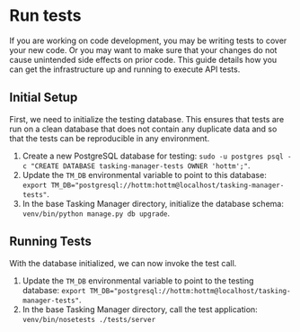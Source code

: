 # Run tests

If you are working on code development, you may be writing tests to cover your new code. Or you may want to make sure that your changes do not cause unintended side effects on prior code. This guide details how you can get the infrastructure up and running to execute API tests.

## Initial Setup

First, we need to initialize the testing database. This ensures that tests are run on a clean database that does not contain any duplicate data and so that the tests can be reproducible in any environment.

1. Create a new PostgreSQL database for testing: `sudo -u postgres psql -c "CREATE DATABASE tasking-manager-tests OWNER 'hottm';"`.
2. Update the `TM_DB` environmental variable to point to this database: `export TM_DB="postgresql://hottm:hottm@localhost/tasking-manager-tests"`.
3. In the base Tasking Manager directory, initialize the database schema: `venv/bin/python manage.py db upgrade`.

## Running Tests

With the database initialized, we can now invoke the test call.

1. Update the `TM_DB` environmental variable to point to the testing database: `export TM_DB="postgresql://hottm:hottm@localhost/tasking-manager-tests"`.
2. In the base Tasking Manager directory, call the test application: `venv/bin/nosetests ./tests/server`
